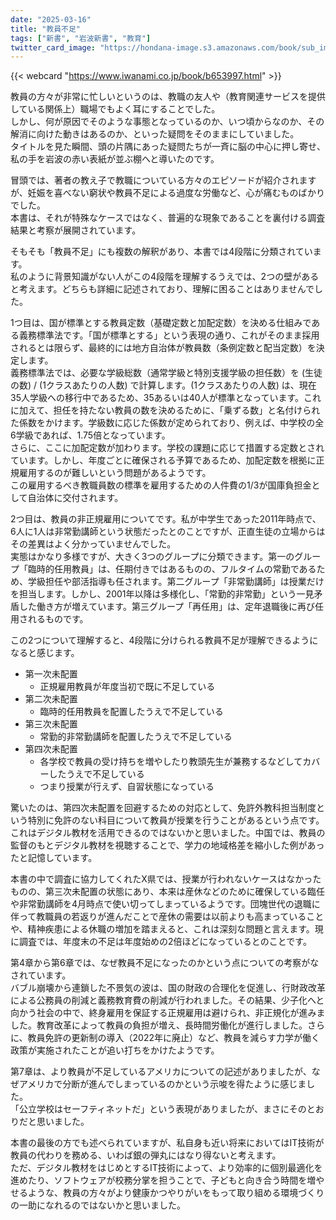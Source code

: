```yaml
---
date: "2025-03-16"
title: "教員不足"
tags: ["新書", "岩波新書", "教育"]
twitter_card_image: "https://hondana-image.s3.amazonaws.com/book/sub_images/653997/middle_5aa4690c-5264-4111-9629-fe83919d1791.jpg"
---
```


{{< webcard "https://www.iwanami.co.jp/book/b653997.html" >}}

教員の方々が非常に忙しいというのは、教職の友人や（教育関連サービスを提供している関係上）職場でもよく耳にすることでした。  
しかし、何が原因でそのような事態となっているのか、いつ頃からなのか、その解消に向けた動きはあるのか、といった疑問をそのままにしていました。  
タイトルを見た瞬間、頭の片隅にあった疑問たちが一斉に脳の中心に押し寄せ、私の手を岩波の赤い表紙が並ぶ棚へと導いたのです。

冒頭では、著者の教え子で教職についている方々のエピソードが紹介されますが、妊娠を喜べない窮状や教員不足による過度な労働など、心が痛むものばかりでした。  
本書は、それが特殊なケースではなく、普遍的な現象であることを裏付ける調査結果と考察が展開されています。

そもそも「教員不足」にも複数の解釈があり、本書では4段階に分類されています。  
私のように背景知識がない人がこの4段階を理解するうえでは、2つの壁があると考えます。どちらも詳細に記述されており、理解に困ることはありませんでした。

1つ目は、国が標準とする教員定数（基礎定数と加配定数）を決める仕組みである義務標準法です。「国が標準とする」という表現の通り、これがそのまま採用されるとは限らず、最終的には地方自治体が教員数（条例定数と配当定数）を決定します。  
義務標準法では、必要な学級総数（通常学級と特別支援学級の担任数）を (生徒の数) / (1クラスあたりの人数) で計算します。(1クラスあたりの人数) は、現在35人学級への移行中であるため、35あるいは40人が標準となっています。これに加えて、担任を持たない教員の数を決めるために、「乗ずる数」と名付けられた係数をかけます。学級数に応じた係数が定められており、例えば、中学校の全6学級であれば、1.75倍となっています。  
さらに、ここに加配定数が加わります。学校の課題に応じて措置する定数とされています。しかし、年度ごとに確保される予算であるため、加配定数を根拠に正規雇用するのが難しいという問題があるようです。  
この雇用するべき教職員数の標準を雇用するための人件費の1/3が国庫負担金として自治体に交付されます。

2つ目は、教員の非正規雇用についてです。私が中学生であった2011年時点で、6人に1人は非常勤講師という状態だったとのことですが、正直生徒の立場からはその差異はよく分かっていませんでした。  
実態はかなり多様ですが、大きく3つのグループに分類できます。第一のグループ「臨時的任用教員」は、任期付きではあるものの、フルタイムの常勤であるため、学級担任や部活指導も任されます。第二グループ「非常勤講師」は授業だけを担当します。しかし、2001年以降は多様化し、「常勤的非常勤」という一見矛盾した働き方が増えています。第三グループ「再任用」は、定年退職後に再び任用されるものです。

この2つについて理解すると、4段階に分けられる教員不足が理解できるようになると感じます。  

- 第一次未配置
  - 正規雇用教員が年度当初で既に不足している
- 第二次未配置
  - 臨時的任用教員を配置したうえで不足している
- 第三次未配置
  - 常勤的非常勤講師を配置したうえで不足している
- 第四次未配置
  - 各学校で教員の受け持ちを増やしたり教頭先生が兼務するなどしてカバーしたうえで不足している
  - つまり授業が行えず、自習状態になっている

驚いたのは、第四次未配置を回避するための対応として、免許外教科担当制度という特別に免許のない科目について教員が授業を行うことがあるという点です。  
これはデジタル教材を活用できるのではないかと思いました。中国では、教員の監督のもとデジタル教材を視聴することで、学力の地域格差を縮小した例があったと記憶しています。

本書の中で調査に協力してくれたX県では、授業が行われないケースはなかったものの、第三次未配置の状態にあり、本来は産休などのために確保している臨任や非常勤講師を4月時点で使い切ってしまっているようです。団塊世代の退職に伴って教職員の若返りが進んだことで産休の需要は以前よりも高まっていることや、精神疾患による休職の増加を踏まえると、これは深刻な問題と言えます。現に調査では、年度末の不足は年度始めの2倍ほどになっているとのことです。

第4章から第6章では、なぜ教員不足になったのかという点についての考察がなされています。  
バブル崩壊から連鎖した不景気の波は、国の財政の合理化を促進し、行財政改革による公務員の削減と義務教育費の削減が行われました。その結果、少子化へと向かう社会の中で、終身雇用を保証する正規雇用は避けられ、非正規化が進みました。教育改革によって教員の負担が増え、長時間労働化が進行しました。さらに、教員免許の更新制の導入（2022年に廃止）など、教員を減らす力学が働く政策が実施されたことが追い打ちをかけたようです。

第7章は、より教員が不足しているアメリカについての記述がありましたが、なぜアメリカで分断が進んでしまっているのかという示唆を得たように感じました。  
「公立学校はセーフティネットだ」という表現がありましたが、まさにそのとおりだと思いました。

本書の最後の方でも述べられていますが、私自身も近い将来においてはIT技術が教員の代わりを務める、いわば銀の弾丸にはなり得ないと考えます。  
ただ、デジタル教材をはじめとするIT技術によって、より効率的に個別最適化を進めたり、ソフトウェアが校務分掌を担うことで、子どもと向き合う時間を増やせるような、教員の方々がより健康かつやりがいをもって取り組める環境づくりの一助になれるのではないかと思いました。
